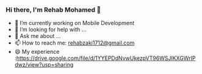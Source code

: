 ### Hi there, I'm Rehab Mohamed 👋



- 🔭 I’m currently working on Mobile Development
- 🤔 I’m looking for help with ...
- 💬 Ask me about ...
- 📫 How to reach me: rehabzaki1712@gmail.com
- 😄 My experience :https://drive.google.com/file/d/1YYEPDdNvwUkezpVT96WSJIKXGWrIPdwz/view?usp=sharing


